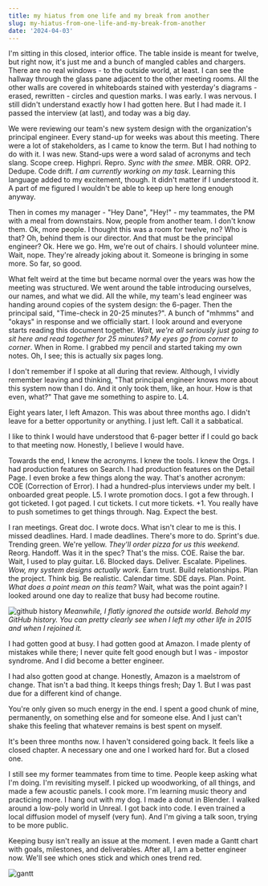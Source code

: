 ```yaml
---
title: my hiatus from one life and my break from another
slug: my-hiatus-from-one-life-and-my-break-from-another
date: '2024-04-03'
---
```


I'm sitting in this closed, interior office.
The table inside is meant for twelve, but right now, it's just me and a bunch of mangled cables and chargers.
There are no real windows - to the outside world, at least.
I can see the hallway through the glass pane adjacent to the other meeting rooms.
All the other walls are covered in whiteboards stained with yesterday's diagrams - erased, rewritten - circles and question marks.
I was early. I was nervous. I still didn't understand exactly how I had gotten here. But I had made it. I passed the interview (at last), and today was a big day.

We were reviewing our team's new system design with the organization's principal engineer.
Every stand-up for weeks was about this meeting.
There were a lot of stakeholders, as I came to know the term.
But I had nothing to do with it.
I was new.
Stand-ups were a word salad of acronyms and tech slang.
Scope creep.
Highpri.
Repro.
_Sync with the smee_.
MBR.
ORR.
OP2.
Dedupe.
Code drift.
_I am currently working on my task_.
Learning this language added to my excitement, though.
It didn't matter if I understood it.
A part of me figured I wouldn't be able to keep up here long enough anyway.

Then in comes my manager - "Hey Dane", "Hey!" - my teammates, the PM with a meal from downstairs. Now, people from another team. I don't know them. Ok, more people. I thought this was a room for twelve, no? Who is that? Oh, behind them is our director. And that must be the principal engineer? Ok. Here we go. Hm, we're out of chairs. I should volunteer mine. Wait, nope. They're already joking about it. Someone is bringing in some more. So far, so good.

What felt weird at the time but became normal over the years was how the meeting was structured. We went around the table introducing ourselves, our names, and what we did. All the while, my team's lead engineer was handing around copies of the system design: the 6-pager. Then the principal said, "Time-check in 20-25 minutes?". A bunch of "mhmms" and "okays" in response and we officially start. I look around and everyone starts reading this document together.
_Wait, we're all seriously just going to sit here and read together for 25 minutes? My eyes go from corner to corner_.
When in Rome. I grabbed my pencil and started taking my own notes. Oh, I see; this is actually six pages long.

I don't remember if I spoke at all during that review. Although, I vividly remember leaving and thinking, "That principal engineer knows more about this system now than I do. And it only took them, like, an hour. How is that even, what?" That gave me something to aspire to. L4.

Eight years later, I left Amazon. This was about three months ago. I didn't leave for a better opportunity or anything. I just left. Call it a sabbatical.

I like to think I would have understood that 6-pager better if I could go back to that meeting now. Honestly, I believe I would have.

Towards the end, I knew the acronyms. I knew the tools. I knew the Orgs. I had production features on Search. I had production features on the Detail Page. I even broke a few things along the way. That's another acronym: COE (Correction of Error). I had a hundred-plus interviews under my belt. I onboarded great people. L5. I wrote promotion docs. I got a few through. I got ticketed. I got paged. I cut tickets. I cut more tickets. +1. You really have to push sometimes to get things through. Nag. Expect the best.

I ran meetings. Great doc. I wrote docs. What isn't clear to me is this. I missed deadlines. Hard. I made deadlines. There's more to do. Sprint's due. Trending green. We're yellow.
_They'll order pizza for us this weekend_. Reorg. Handoff. Was it in the spec? That's the miss. COE. Raise the bar. Wait, I used to play guitar. L6. Blocked days. Deliver. Escalate. Pipelines.
_Wow, my system designs actually work_. Earn trust. Build relationships. Plan the project. Think big. Be realistic. Calendar time. SDE days. Plan. Point.
_What does a point mean on this team?_
Wait, what was the point again? I looked around one day to realize that busy had become routine.

![github history](/random/out.gif)
_Meanwhile, I flatly ignored the outside world. Behold my GitHub history. You can pretty clearly see when I left my other life in 2015 and when I rejoined it._

I had gotten good at busy. I had gotten good at Amazon. I made plenty of mistakes while there; I never quite felt good enough but I was - impostor syndrome. And I did become a better engineer.

I had also gotten good at change. Honestly, Amazon is a maelstrom of change. That isn't a bad thing. It keeps things fresh; Day 1. But I was past due for a different kind of change.

You're only given so much energy in the end. I spent a good chunk of mine, permanently, on something else and for someone else. And I just can't shake this feeling that whatever remains is best spent on myself.

It's been three months now. I haven't considered going back. It feels like a closed chapter. A necessary one and one I worked hard for. But a closed one.

I still see my former teammates from time to time. People keep asking what I'm doing. I'm revisiting myself. I picked up woodworking, of all things, and made a few acoustic panels. I cook more. I'm learning music theory and practicing more. I hang out with my dog. I made a donut in Blender. I walked around a low-poly world in Unreal. I got back into code. I even trained a local diffusion model of myself (very fun). And I'm giving a talk soon, trying to be more public.

Keeping busy isn't really an issue at the moment. I even made a Gantt chart with goals, milestones, and deliverables. After all, I am a better engineer now. We'll see which ones stick and which ones trend red.

![gantt](/random/gantt.png)
